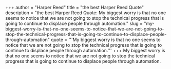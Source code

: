 +++
author = "Harper Reed"
title = "the best Harper Reed Quote"
description = "the best Harper Reed Quote: My biggest worry is that no one seems to notice that we are not going to stop the technical progress that is going to continue to displace people through automation."
slug = "my-biggest-worry-is-that-no-one-seems-to-notice-that-we-are-not-going-to-stop-the-technical-progress-that-is-going-to-continue-to-displace-people-through-automation"
quote = '''My biggest worry is that no one seems to notice that we are not going to stop the technical progress that is going to continue to displace people through automation.'''
+++
My biggest worry is that no one seems to notice that we are not going to stop the technical progress that is going to continue to displace people through automation.
